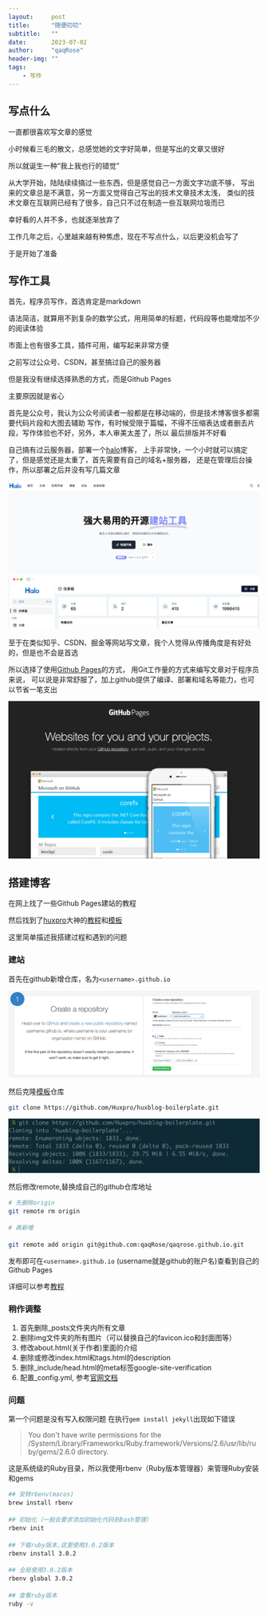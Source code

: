 ```yaml
---
layout:     post
title:      "随便叨叨"
subtitle:   ""
date:       2023-07-02
author:     "qaqRose"
header-img: ""
tags:
    - 写作
---
```


## 写点什么

一直都很喜欢写文章的感觉

小时候看三毛的散文，总感觉她的文字好简单，但是写出的文章又很好

所以就诞生一种“我上我也行的错觉”

从大学开始，陆陆续续搞过一些东西，但是感觉自己一方面文字功底不够，
写出来的文章总是不满意，另一方面又觉得自己写出的技术文章技术太浅，
类似的技术文章在互联网已经有了很多，自己只不过在制造一些互联网垃圾而已

幸好看的人并不多，也就逐渐放弃了

工作几年之后，心里越来越有种焦虑，现在不写点什么，以后更没机会写了

于是开始了准备

## 写作工具

首先，程序员写作，首选肯定是markdown

语法简洁，就算用不到复杂的数学公式，用用简单的标题，代码段等也能增加不少的阅读体验

市面上也有很多工具，插件可用，编写起来非常方便

之前写过公众号、CSDN，甚至搞过自己的服务器

但是我没有继续选择熟悉的方式，而是Github Pages

主要原因就是省心

首先是公众号，我认为公众号阅读者一般都是在移动端的，但是技术博客很多都需要代码片段和大图去辅助
写作，有时候受限于篇幅，不得不压缩表达或者删去片段，写作体验也不好，另外，本人审美太差了，所以
最后排版并不好看

自己搞有过云服务器，部署一个[halo](https://github.com/halo-dev/halo)博客，
上手非常快，一个小时就可以搞定了，但是感觉还是太重了，首先需要有自己的域名+服务器，
还是在管理后台操作，所以部署之后并没有写几篇文章

![Halo](/img/hello-world/halo.png)

至于在类似知乎、CSDN、掘金等网站写文章，我个人觉得从传播角度是有好处的，但是也不会是首选

所以选择了使用[Github Pages](https://pages.github.com/)的方式，
用Git工作量的方式来编写文章对于程序员来说，
可以说是非常舒服了，加上github提供了编译、部署和域名等能力，也可以节省一笔支出

![Github Pages](/img/hello-world/github-pages.png)

## 搭建博客

在网上找了一些Github Pages建站的教程

然后找到了[huxpro](https://github.com/huxpro)大神的[教程](https://github.com/Huxpro/huxpro.github.io/blob/master/_doc/README.zh.md)和[模板](https://github.com/Huxpro/huxblog-boilerplate)


这里简单描述我搭建过程和遇到的问题

### 建站

首先在github新增仓库，名为`<username>.github.io`

![新建仓库](/img/hello-world/create-repository.png)

然后克隆[模板](https://github.com/Huxpro/huxblog-boilerplate)仓库

```bash
git clone https://github.com/Huxpro/huxblog-boilerplate.git
```

![克隆仓库](/img/hello-world/clone-repository.png)


然后修改remote,替换成自己的github仓库地址
```bash
# 先删除origin
git remote rm origin 

# 再新增

git remote add origin git@github.com:qaqRose/qaqrose.github.io.git

```

发布即可在`<username>.github.io` (username就是github的账户名)查看到自己的Github Pages

详细可以参考[教程](https://keysaim.github.io/post/blog/2017-08-15-how-to-setup-your-github-io-blog/)

### 稍作调整

1. 首先删除_posts文件夹内所有文章
2. 删除img文件夹的所有图片（可以替换自己的favicon.ico和封面图等）
3. 修改about.html(关于作者)里面的介绍
4. 删除或修改index.html和tags.html的description
5. 删除_include/head.html的meta标签google-site-verification
6. 配置_config.yml, 参考[官网文档](https://jekyllrb.com/docs/configuration/default/)


### 问题

第一个问题是没有写入权限问题
在执行`gem install jekyll`出现如下错误
>  You don't have write permissions for the /System/Library/Frameworks/Ruby.framework/Versions/2.6/usr/lib/ruby/gems/2.6.0 directory.

这是系统级的Ruby目录，所以我使用rbenv（Ruby版本管理器）来管理Ruby安装和gems

```bash
## 安转rbenv(macos)
brew install rbenv

## 初始化（一般会要求添加初始化代码到bash管理）
rbenv init

## 下载ruby版本,这里使用3.0.2版本
rbenv install 3.0.2

## 全局使用3.0.2版本
rbenv global 3.0.2

## 查看ruby版本
ruby -v
```


